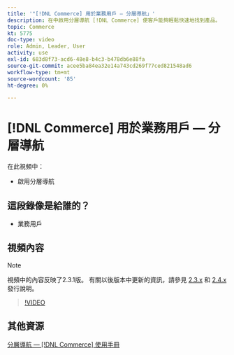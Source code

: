```yaml
---
title: '"[!DNL Commerce] 用於業務用戶 — 分層導航」'
description: 在中啟用分層導航 [!DNL Commerce] 使客戶能夠輕鬆快速地找到產品。
topic: Commerce
kt: 5775
doc-type: video
role: Admin, Leader, User
activity: use
exl-id: 683d8f73-acd6-48e8-b4c3-b478db6e88fa
source-git-commit: acee5ba84ea32e14a743cd269f77ced821548ad6
workflow-type: tm+mt
source-wordcount: '85'
ht-degree: 0%

---
```


# [!DNL Commerce] 用於業務用戶 — 分層導航

在此視頻中：

- 啟用分層導航

## 這段錄像是給誰的？

- 業務用戶

## 視頻內容

>[!NOTE]
>
>視頻中的內容反映了2.3.1版。 有關以後版本中更新的資訊，請參見 [ 2.3.x](https://devdocs.magento.com/guides/v2.3/release-notes/bk-release-notes.html) 和 [2.4.x](https://devdocs.magento.com/guides/v2.4/release-notes/bk-release-notes.html) 發行說明。

>[!VIDEO](https://video.tv.adobe.com/v/36186?quality=12&learn=on)

## 其他資源

[分層導航 —  [!DNL Commerce] 使用手冊](https://docs.magento.com/user-guide/catalog/navigation-layered.html)
